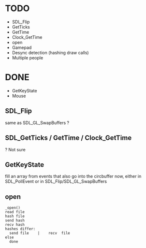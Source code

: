 # TODO

* SDL_Flip
* GetTicks
* GetTime
* Clock_GetTime
* open
* Gamepad
* Desync detection (hashing draw calls)
* Multiple people

# DONE
* GetKeyState
* Mouse


## SDL_Flip
same as SDL_GL_SwapBuffers ?

## SDL_GetTicks / GetTime / Clock_GetTime
? Not sure 

## GetKeyState
fill an array from events that also go into the circbuffer now, either in SDL_PollEvent or in SDL_Flip/SDL_GL_SwapBuffers

## open
    _open()
    read file
    hash file
    send hash
    recv hash
    hashes differ:
      send file    |    recv  file
    else
      done

